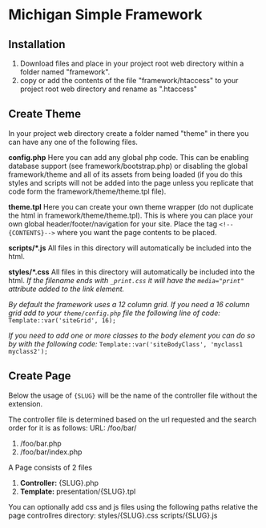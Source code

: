 Michigan Simple Framework
=========================

## Installation
1) Download files and place in your project root web directory within a folder named "framework".
2) copy or add the contents of the file "framework/htaccess" to your project root web directory and rename as ".htaccess"

## Create Theme
In your project web directory create a folder named "theme" in there you can have any one of the following files.

**config.php**
Here you can add any global php code.  This can be enabling database support (see framework/bootstrap.php) or disabling the global framework/theme and all of its assets from being loaded (if you do this styles and scripts will not be added into the page unless you replicate that code form the framework/theme/theme.tpl file).

**theme.tpl**
Here you can create your own theme wrapper (do not duplicate the html in framework/theme/theme.tpl).  This is where you can place your own global header/footer/navigation for your site.  Place the tag `<!--{CONTENTS}-->` where you want the page contents to be placed.

**scripts/*.js**
All files in this directory will automatically be included into the html.

**styles/*.css**
All files in this directory will automatically be included into the html. 
*If the filename ends with `_print.css` it will have the `media="print"` attribute added to the link element.*

*By default the framework uses a 12 column grid.  If you need a 16 column grid add to your `theme/config.php` file the following line of code:*
`Template::var('siteGrid', 16);`

*If you need to add one or more classes to the body element you can do so by with the following code:*
`Template::var('siteBodyClass', 'myclass1 myclass2');`

## Create Page
Below the usage of `{SLUG}` will be the name of the controller file without the extension.

The controller file is determined based on the url requested and the search order for it is as follows:
URL: /foo/bar/
1) /foo/bar.php
2) /foo/bar/index.php

A Page consists of 2 files
1) **Controller:** {SLUG}.php
2) **Template:** presentation/{SLUG}.tpl

You can optionally add css and js files using the following paths relative the page controllres directory:
styles/{SLUG}.css
scripts/{SLUG}.js
